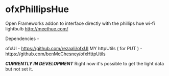 ofxPhillipsHue
==============

Open Frameworks addon to interface directly with the phillips hue wi-fi lightbulb http://meethue.com/


Dependencies -

ofxUI - https://github.com/rezaali/ofxUI‎
MY httpUtils ( for PUT ) - https://github.com/benMcChesney/ofxHttpUtils


***CURRENTLY IN DEVELOPMENT***
Right now it's possible to get the light data but not set it.